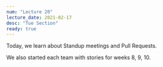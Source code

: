```yaml
---
num: "Lecture 20"
lecture_date: 2021-02-17
desc: "Tue Section"
ready: true
---
```


Today, we learn about Standup meetings and Pull Requests.

We also started each team with stories for weeks 8, 9, 10.

